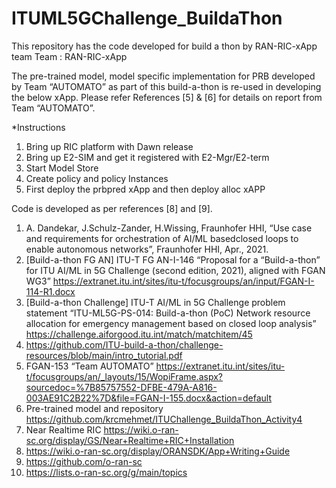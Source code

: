 # ITUML5GChallenge_BuildaThon
This repository has the code developed for build a thon by RAN-RIC-xApp team
Team : RAN-RIC-xApp 



The pre-trained model, model specific implementation for PRB developed by Team “AUTOMATO” as part of this build-a-thon is re-used in developing the below xApp. Please refer References [5] & [6] for details on report from Team “AUTOMATO”.

*Instructions 
1) Bring up RIC platform with Dawn release 
2) Bring up E2-SIM and get it registered with E2-Mgr/E2-term
3) Start Model Store
4) Create policy and policy Instances
5) First deploy the prbpred xApp and then deploy alloc xAPP 

Code is developed as per references [8] and [9].

1. A. Dandekar, J.Schulz-Zander, H.Wissing, Fraunhofer HHI, “Use case and requirements for orchestration of AI/ML basedclosed loops to enable autonomous networks”, Fraunhofer HHI, Apr., 2021.
2.	[Build-a-thon FG AN] 	ITU-T FG AN-I-146 “Proposal for a “Build-a-thon” for ITU AI/ML in 5G Challenge (second edition, 2021), aligned with FGAN WG3” https://extranet.itu.int/sites/itu-t/focusgroups/an/input/FGAN-I-114-R1.docx  
3.	[Build-a-thon Challenge] 	ITU-T AI/ML in 5G Challenge problem statement “ITU-ML5G-PS-014: Build-a-thon (PoC) Network resource allocation for emergency management based on closed loop analysis” https://challenge.aiforgood.itu.int/match/matchitem/45    
4.	https://github.com/ITU-build-a-thon/challenge-resources/blob/main/intro_tutorial.pdf
5.	FGAN-153 “Team AUTOMATO” https://extranet.itu.int/sites/itu-t/focusgroups/an/_layouts/15/WopiFrame.aspx?sourcedoc=%7B85757552-DFBE-479A-A816-003AE91C2B22%7D&file=FGAN-I-155.docx&action=default
6.	Pre-trained model and repository https://github.com/krcmehmet/ITUChallenge_BuildaThon_Activity4
7.	Near Realtime RIC  https://wiki.o-ran-sc.org/display/GS/Near+Realtime+RIC+Installation
8.	https://wiki.o-ran-sc.org/display/ORANSDK/App+Writing+Guide
9.	https://github.com/o-ran-sc
10.	https://lists.o-ran-sc.org/g/main/topics

